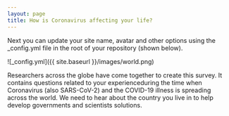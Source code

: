 ```yaml
---
layout: page
title: How is Coronavirus affecting your life?
---
```


Next you can update your site name, avatar and other options using the _config.yml file in the root of your repository (shown below).

![_config.yml]({{ site.baseurl }}/images/world.png)

Researchers across the globe have come together to create this survey. It contains questions related to your experienceduring the time when Coronavirus (also SARS-CoV-2) and the COVID-19 illness is spreading across the world. We need to hear about the country you live in to help develop governments and scientists solutions.
